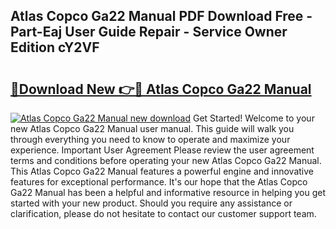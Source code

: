 ## Atlas Copco Ga22 Manual PDF Download Free - Part-Eaj User Guide Repair - Service Owner Edition cY2VF

# <h2><a href="http://bc39876.oget.top/?id=Atlas+Copco+Ga22+Manual">🔗Download New 👉🔴 Atlas Copco Ga22 Manual</a></h2>

[![Atlas Copco Ga22 Manual new download](https://i.imgur.com/5g1atiW.png)](http://bc39876.oget.top/?id=Atlas+Copco+Ga22+Manual)
Get Started! Welcome to your new Atlas Copco Ga22 Manual user manual. This guide will walk you through everything you need to know to operate and maximize your experience. Important User Agreement Please review the user agreement terms and conditions before operating your new Atlas Copco Ga22 Manual. This Atlas Copco Ga22 Manual features a powerful engine and innovative features for exceptional performance. It's our hope that the Atlas Copco Ga22 Manual has been a helpful and informative resource in helping you get started with your new product. Should you require any assistance or clarification, please do not hesitate to contact our customer support team.
